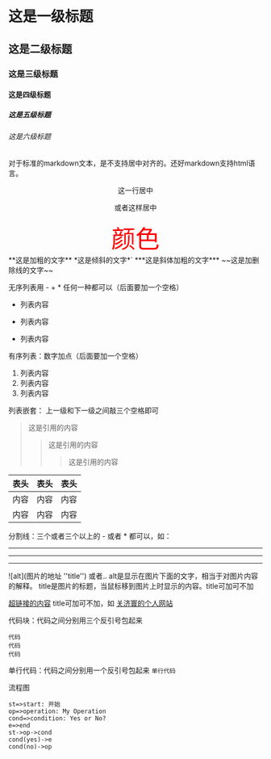 # 这是一级标题
## 这是二级标题
### 这是三级标题
#### 这是四级标题
##### 这是五级标题
###### 这是六级标题




对于标准的markdown文本，是不支持居中对齐的。还好markdown支持html语言。
<center>这一行居中</center>
<p style="text-align:center">或者这样居中</p>
<center><font color=red size=72>颜色</font></center>
**这是加粗的文字**
*这是倾斜的文字*`
***这是斜体加粗的文字***
~~这是加删除线的文字~~



无序列表用 - + * 任何一种都可以（后面要加一个空格）

- 列表内容
+ 列表内容
* 列表内容



有序列表：数字加点（后面要加一个空格）

1. 列表内容
2. 列表内容
3. 列表内容



列表嵌套： 上一级和下一级之间敲三个空格即可



>这是引用的内容
>>这是引用的内容
>>
>>>这是引用的内容



| 表头 | 表头 | 表头 |
| ---- | :--: | ---: |
| 内容 | 内容 | 内容 |
| 内容 | 内容 | 内容 |



分割线：三个或者三个以上的 - 或者 * 都可以，如：

----
***
*****



![alt](图片的地址 ''title'')
或者<img src="图片的地址" alt="alt" style="zoom:25%;" />
alt是显示在图片下面的文字，相当于对图片内容的解释。
title是图片的标题，当鼠标移到图片上时显示的内容。title可加可不加



[超链接的内容](超链接的地址  "title")
title可加可不加，如 [关济寰的个人网站](http://www.guanjihuan.com)



代码块：代码之间分别用三个反引号包起来

```python(这个是标记代码的语音)
代码
代码
代码
```



单行代码：代码之间分别用一个反引号包起来
`单行代码`



流程图
```flow
st=>start: 开始
op=>operation: My Operation
cond=>condition: Yes or No?
e=>end
st->op->cond
cond(yes)->e
cond(no)->op
```
